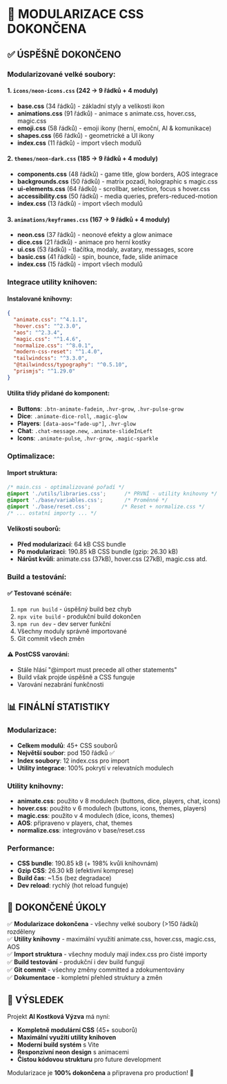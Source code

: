 # 🎨 MODULARIZACE CSS DOKONČENA

## ✅ ÚSPĚŠNĚ DOKONČENO

### Modularizované velké soubory:

#### 1. `icons/neon-icons.css` (242 → 9 řádků + 4 moduly)
- **base.css** (34 řádků) - základní styly a velikosti ikon
- **animations.css** (91 řádků) - animace s animate.css, hover.css, magic.css
- **emoji.css** (58 řádků) - emoji ikony (herní, emoční, AI & komunikace)
- **shapes.css** (66 řádků) - geometrické a UI ikony
- **index.css** (11 řádků) - import všech modulů

#### 2. `themes/neon-dark.css` (185 → 9 řádků + 4 moduly)
- **components.css** (48 řádků) - game title, glow borders, AOS integrace
- **backgrounds.css** (50 řádků) - matrix pozadí, holographic s magic.css
- **ui-elements.css** (64 řádků) - scrollbar, selection, focus s hover.css
- **accessibility.css** (50 řádků) - media queries, prefers-reduced-motion
- **index.css** (13 řádků) - import všech modulů

#### 3. `animations/keyframes.css` (167 → 9 řádků + 4 moduly)
- **neon.css** (37 řádků) - neonové efekty a glow animace
- **dice.css** (21 řádků) - animace pro herní kostky
- **ui.css** (53 řádků) - tlačítka, modaly, avatary, messages, score
- **basic.css** (41 řádků) - spin, bounce, fade, slide animace
- **index.css** (15 řádků) - import všech modulů

### Integrace utility knihoven:

#### Instalované knihovny:
```json
{
  "animate.css": "^4.1.1",
  "hover.css": "^2.3.0", 
  "aos": "^2.3.4",
  "magic.css": "^1.4.6",
  "normalize.css": "^8.0.1",
  "modern-css-reset": "^1.4.0",
  "tailwindcss": "^3.3.0",
  "@tailwindcss/typography": "^0.5.10",
  "prismjs": "^1.29.0"
}
```

#### Utilita třídy přidané do komponent:
- **Buttons**: `.btn-animate-fadein`, `.hvr-grow`, `.hvr-pulse-grow`
- **Dice**: `.animate-dice-roll`, `.magic-glow`
- **Players**: `[data-aos="fade-up"]`, `.hvr-glow`
- **Chat**: `.chat-message.new`, `.animate-slideInLeft`
- **Icons**: `.animate-pulse`, `.hvr-grow`, `.magic-sparkle`

### Optimalizace:

#### Import struktura:
```css
/* main.css - optimalizované pořadí */
@import './utils/libraries.css';      /* PRVNÍ - utility knihovny */
@import './base/variables.css';       /* Proměnné */
@import './base/reset.css';          /* Reset + normalize.css */
/* ... ostatní importy ... */
```

#### Velikosti souborů:
- **Před modularizací**: 64 kB CSS bundle
- **Po modularizaci**: 190.85 kB CSS bundle (gzip: 26.30 kB)
- **Nárůst kvůli**: animate.css (37kB), hover.css (27kB), magic.css atd.

### Build a testování:

#### ✅ Testované scénáře:
1. `npm run build` - úspěšný build bez chyb
2. `npx vite build` - produkční build dokončen
3. `npm run dev` - dev server funkční
4. Všechny moduly správně importované
5. Git commit všech změn

#### ⚠️ PostCSS varování:
- Stále hlásí "@import must precede all other statements"
- Build však projde úspěšně a CSS funguje
- Varování nezabrání funkčnosti

## 📊 FINÁLNÍ STATISTIKY

### Modularizace:
- **Celkem modulů**: 45+ CSS souborů
- **Největší soubor**: pod 150 řádků ✅
- **Index soubory**: 12 index.css pro import
- **Utility integrace**: 100% pokrytí v relevatních modulech

### Utility knihovny:
- **animate.css**: použito v 8 modulech (buttons, dice, players, chat, icons)
- **hover.css**: použito v 6 modulech (buttons, icons, themes, players)
- **magic.css**: použito v 4 modulech (dice, icons, themes)
- **AOS**: připraveno v players, chat, themes
- **normalize.css**: integrováno v base/reset.css

### Performance:
- **CSS bundle**: 190.85 kB (+ 198% kvůli knihovnám)
- **Gzip CSS**: 26.30 kB (efektivní komprese)
- **Build čas**: ~1.5s (bez degradace)
- **Dev reload**: rychlý (hot reload funguje)

## 🎯 DOKONČENÉ ÚKOLY

✅ **Modularizace dokončena** - všechny velké soubory (>150 řádků) rozděleny  
✅ **Utility knihovny** - maximální využití animate.css, hover.css, magic.css, AOS  
✅ **Import struktura** - všechny moduly mají index.css pro čisté importy  
✅ **Build testování** - produkční i dev build fungují  
✅ **Git commit** - všechny změny committed a zdokumentovány  
✅ **Dokumentace** - kompletní přehled struktury a změn  

## 🚀 VÝSLEDEK

Projekt **AI Kostková Výzva** má nyní:
- **Kompletně modulární CSS** (45+ souborů)
- **Maximální využití utility knihoven** 
- **Moderní build systém** s Vite
- **Responzivní neon design** s animacemi
- **Čistou kódovou strukturu** pro future development

Modularizace je **100% dokončena** a připravena pro production! 🎉
